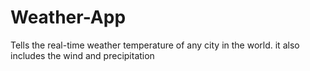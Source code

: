 # Weather-App
 Tells the real-time weather temperature of any city in the world. it also includes the wind and precipitation
